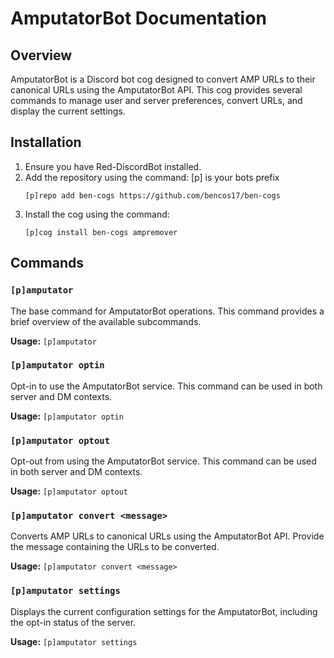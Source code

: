 # AmputatorBot Documentation

## Overview

AmputatorBot is a Discord bot cog designed to convert AMP URLs to their canonical URLs using the AmputatorBot API. This cog provides several commands to manage user and server preferences, convert URLs, and display the current settings.

## Installation

1. Ensure you have Red-DiscordBot  installed.
2. Add the repository using the command: [p] is your bots prefix 
   ```
   [p]repo add ben-cogs https://github.com/bencos17/ben-cogs
   ```
3. Install the cog using the command: 
   ```
   [p]cog install ben-cogs ampremover
   ```

## Commands

### `[p]amputator`

The base command for AmputatorBot operations. This command provides a brief overview of the available subcommands.

**Usage:**
`[p]amputator`

### `[p]amputator optin`

Opt-in to use the AmputatorBot service. This command can be used in both server and DM contexts.

**Usage:**
`[p]amputator optin`

### `[p]amputator optout`

Opt-out from using the AmputatorBot service. This command can be used in both server and DM contexts.

**Usage:**
`[p]amputator optout`

### `[p]amputator convert <message>`

Converts AMP URLs to canonical URLs using the AmputatorBot API. Provide the message containing the URLs to be converted.

**Usage:**
`[p]amputator convert <message>`

### `[p]amputator settings`

Displays the current configuration settings for the AmputatorBot, including the opt-in status of the server.

**Usage:**
`[p]amputator settings`
